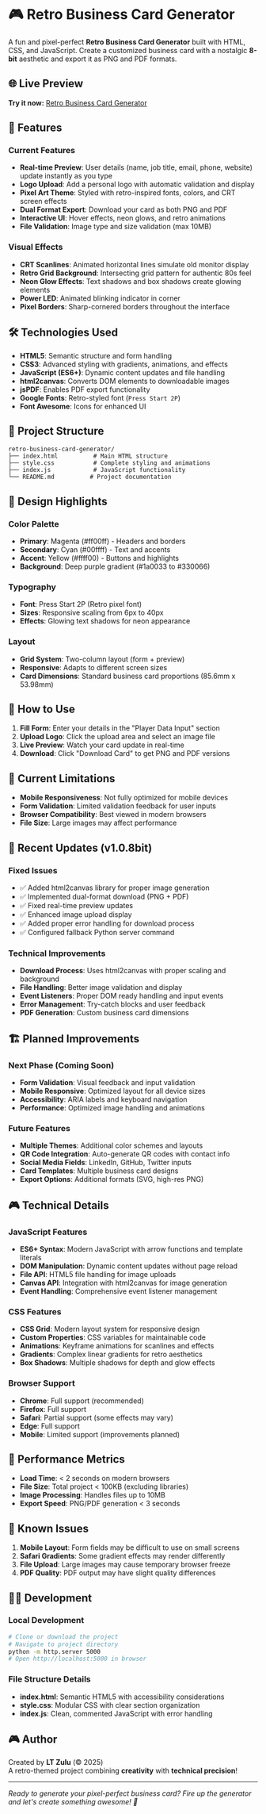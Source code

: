 # 🎮 Retro Business Card Generator

A fun and pixel-perfect **Retro Business Card Generator** built with HTML, CSS, and JavaScript. Create a customized business card with a nostalgic **8-bit** aesthetic and export it as PNG and PDF formats.

## 🌐 Live Preview

**Try it now:** [Retro Business Card Generator](https://business-card-generator-lt.netlify.app/)

## 🚀 Features

### Current Features

- **Real-time Preview**: User details (name, job title, email, phone, website) update instantly as you type
- **Logo Upload**: Add a personal logo with automatic validation and display
- **Pixel Art Theme**: Styled with retro-inspired fonts, colors, and CRT screen effects
- **Dual Format Export**: Download your card as both PNG and PDF
- **Interactive UI**: Hover effects, neon glows, and retro animations
- **File Validation**: Image type and size validation (max 10MB)

### Visual Effects

- **CRT Scanlines**: Animated horizontal lines simulate old monitor display
- **Retro Grid Background**: Intersecting grid pattern for authentic 80s feel
- **Neon Glow Effects**: Text shadows and box shadows create glowing elements
- **Power LED**: Animated blinking indicator in corner
- **Pixel Borders**: Sharp-cornered borders throughout the interface

## 🛠 Technologies Used

- **HTML5**: Semantic structure and form handling
- **CSS3**: Advanced styling with gradients, animations, and effects
- **JavaScript (ES6+)**: Dynamic content updates and file handling
- **html2canvas**: Converts DOM elements to downloadable images
- **jsPDF**: Enables PDF export functionality
- **Google Fonts**: Retro-styled font (`Press Start 2P`)
- **Font Awesome**: Icons for enhanced UI

## 📂 Project Structure

```
retro-business-card-generator/
├── index.html          # Main HTML structure
├── style.css           # Complete styling and animations
├── index.js            # JavaScript functionality
└── README.md          # Project documentation
```

## 🎨 Design Highlights

### Color Palette

- **Primary**: Magenta (#ff00ff) - Headers and borders
- **Secondary**: Cyan (#00ffff) - Text and accents
- **Accent**: Yellow (#ffff00) - Buttons and highlights
- **Background**: Deep purple gradient (#1a0033 to #330066)

### Typography

- **Font**: Press Start 2P (Retro pixel font)
- **Sizes**: Responsive scaling from 6px to 40px
- **Effects**: Glowing text shadows for neon appearance

### Layout

- **Grid System**: Two-column layout (form + preview)
- **Responsive**: Adapts to different screen sizes
- **Card Dimensions**: Standard business card proportions (85.6mm x 53.98mm)

## 🔧 How to Use

1. **Fill Form**: Enter your details in the "Player Data Input" section
2. **Upload Logo**: Click the upload area and select an image file
3. **Live Preview**: Watch your card update in real-time
4. **Download**: Click "Download Card" to get PNG and PDF versions

## 📱 Current Limitations

- **Mobile Responsiveness**: Not fully optimized for mobile devices
- **Form Validation**: Limited validation feedback for user inputs
- **Browser Compatibility**: Best viewed in modern browsers
- **File Size**: Large images may affect performance

## 🔄 Recent Updates (v1.0.8bit)

### Fixed Issues

- ✅ Added html2canvas library for proper image generation
- ✅ Implemented dual-format download (PNG + PDF)
- ✅ Fixed real-time preview updates
- ✅ Enhanced image upload display
- ✅ Added proper error handling for download process
- ✅ Configured fallback Python server command

### Technical Improvements

- **Download Process**: Uses html2canvas with proper scaling and background
- **File Handling**: Better image validation and display
- **Event Listeners**: Proper DOM ready handling and input events
- **Error Management**: Try-catch blocks and user feedback
- **PDF Generation**: Custom business card dimensions

## 🏗 Planned Improvements

### Next Phase (Coming Soon)

- **Form Validation**: Visual feedback and input validation
- **Mobile Responsive**: Optimized layout for all device sizes
- **Accessibility**: ARIA labels and keyboard navigation
- **Performance**: Optimized image handling and animations

### Future Features

- **Multiple Themes**: Additional color schemes and layouts
- **QR Code Integration**: Auto-generate QR codes with contact info
- **Social Media Fields**: LinkedIn, GitHub, Twitter inputs
- **Card Templates**: Multiple business card designs
- **Export Options**: Additional formats (SVG, high-res PNG)

## 🎮 Technical Details

### JavaScript Features

- **ES6+ Syntax**: Modern JavaScript with arrow functions and template literals
- **DOM Manipulation**: Dynamic content updates without page reload
- **File API**: HTML5 file handling for image uploads
- **Canvas API**: Integration with html2canvas for image generation
- **Event Handling**: Comprehensive event listener management

### CSS Features

- **CSS Grid**: Modern layout system for responsive design
- **Custom Properties**: CSS variables for maintainable code
- **Animations**: Keyframe animations for scanlines and effects
- **Gradients**: Complex linear gradients for retro aesthetics
- **Box Shadows**: Multiple shadows for depth and glow effects

### Browser Support

- **Chrome**: Full support (recommended)
- **Firefox**: Full support
- **Safari**: Partial support (some effects may vary)
- **Edge**: Full support
- **Mobile**: Limited support (improvements planned)

## 🎯 Performance Metrics

- **Load Time**: < 2 seconds on modern browsers
- **File Size**: Total project < 100KB (excluding libraries)
- **Image Processing**: Handles files up to 10MB
- **Export Speed**: PNG/PDF generation < 3 seconds

## 🐛 Known Issues

1. **Mobile Layout**: Form fields may be difficult to use on small screens
2. **Safari Gradients**: Some gradient effects may render differently
3. **File Upload**: Large images may cause temporary browser freeze
4. **PDF Quality**: PDF output may have slight quality differences

## 👨‍💻 Development

### Local Development

```bash
# Clone or download the project
# Navigate to project directory
python -m http.server 5000
# Open http://localhost:5000 in browser
```

### File Structure Details

- **index.html**: Semantic HTML5 with accessibility considerations
- **style.css**: Modular CSS with clear section organization
- **index.js**: Clean, commented JavaScript with error handling

## 🎮 Author

Created by **LT Zulu** (© 2025)  
A retro-themed project combining **creativity** with **technical precision**!

---

_Ready to generate your pixel-perfect business card? Fire up the generator and let's create something awesome! 🚀_
